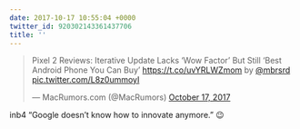 ```yaml
---
date: 2017-10-17 10:55:04 +0000
twitter_id: 920302143361437706
title: ''
---
```


<blockquote class="twitter-tweet"><p lang="en" dir="ltr">Pixel 2 Reviews: Iterative Update Lacks ‘Wow Factor’ But Still ‘Best Android Phone You Can Buy’ <a href="https://t.co/uvYRLWZmom">https://t.co/uvYRLWZmom</a> by <a href="https://twitter.com/mbrsrd?ref_src=twsrc%5Etfw">@mbrsrd</a> <a href="https://t.co/L8z0ummoyI">pic.twitter.com/L8z0ummoyI</a></p>&mdash; MacRumors.com (@MacRumors) <a href="https://twitter.com/MacRumors/status/920300284508651520?ref_src=twsrc%5Etfw">October 17, 2017</a></blockquote>
<script async src="https://platform.twitter.com/widgets.js" charset="utf-8"></script>

inb4 “Google doesn’t know how to innovate anymore.” 😉
